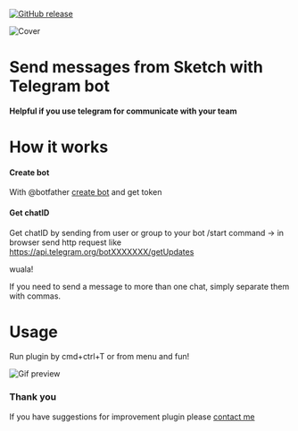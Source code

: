 [![GitHub release](https://img.shields.io/badge/release-1.0-green.svg?maxAge=2592000)](https://github.com/PavelLaptev/Lazy-Exportable---sketch-plugin/releases)

![Cover](https://drive.google.com/uc?export=download&id=0BzR0AbzivV0DVjRaRlFnSC1QaEk)

# Send messages from Sketch with Telegram bot

**Helpful if you use telegram for communicate with your team**

# How it works
#### Create bot
With @botfather [create bot](https://core.telegram.org/bots) and get token

#### Get chatID
Get chatID by sending from user or group to your bot /start command → in browser send http request like https://api.telegram.org/botXXXXXXX/getUpdates

wuala!

If you need to send a message to more than one chat, simply separate them with commas.

# Usage
Run plugin by cmd+ctrl+T or from menu and fun!

![Gif preview](https://drive.google.com/uc?export=download&id=0BzR0AbzivV0DVHB5UUZqZ1JmeG8)


### Thank you
If you have suggestions for improvement plugin please [contact me](https://www.facebook.com/pavel.laptev.94)